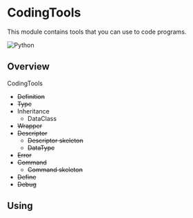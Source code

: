 # CodingTools
This module contains tools that you can use to code programs.

<img src="https://qiita-user-contents.imgix.net/https%3A%2F%2Fimg.shields.io%2Fbadge%2F-Python-F2C63C.svg%3Flogo%3Dpython%26style%3Dfor-the-badge?ixlib=rb-4.0.0&auto=format&gif-q=60&q=75&s=c17144ccc12f9c19e9dbba2eec5c7980" alt="Python">

## Overview
CodingTools
- ~~Definition~~
- ~~Type~~
- Inheritance
  - DataClass
- ~~Wrapper~~
- ~~Descriptor~~
  - ~~Descriptor skeleton~~
  - ~~DataType~~
- ~~Error~~
- ~~Command~~
  - ~~Command skeleton~~
- ~~Define~~
- ~~Debug~~


## Using

